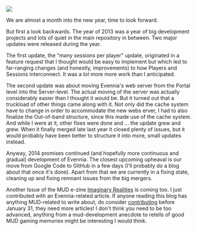 [![](https://2.bp.blogspot.com/-wjnGsBNyUqg/UuLtTZAo_II/AAAAAAAACJE/vYvxUE0zIpw/s1600/1390625062_binoculars.png)](https://2.bp.blogspot.com/-wjnGsBNyUqg/UuLtTZAo_II/AAAAAAAACJE/vYvxUE0zIpw/s1600/1390625062_binoculars.png)

We are almost a month into the new year, time to look forward.  
  
But first a look backwards. The year of 2013 was a year of big development projects and lots of quiet in the main repository in between. Two major updates were released during the year.  
  
The first update, the "many sessions per player" update, originated in a feature request that I thought would be easy to implement but which led to far-ranging changes (and honestly, improvements) to how Players and Sessions interconnect. It was a _lot_ more more work than I anticipated.  
  
The second update was about moving Evennia's web server from the Portal level into the Server-level. The actual moving of the server was actually considerably easier than I thought it would be. But it turned out that a truckload of other things came along with it. Not only did the cache system have to change in order to accommodate the new webs erver, I had to also finalize the Out-of-band structure, since this made use of the cache system. And while I were at it, other fixes were done and ... the update grew and grew. When it finally merged late last year it closed plenty of issues, but it would probably have been better to structure it into more, small updates instead.  
  
Anyway, 2014 promises continued (and hopefully more continuous and gradual) development of Evennia. The closest upcoming upheaval is our move from Google Code to GitHub in a few days (I'll probably do a blog about that once it's done). Apart from that we are currently in a fixing state, cleaning up and fixing remnant issues from the big mergers.  
  
Another Issue of the MUD e-zine [Imaginary Realities](http://journal.imaginary-realities.com/volume-05/issue-01/index.html) is coming too. I just contributed with an Evennia-related article. If anyone reading this blog has anything MUD-related to write about, do consider [contributing](http://posted-stuff.blogspot.se/2013/12/write-article-for-imaginary-realities.html) before January 31, they need more articles! I don't think you need to be too advanced, anything from a mud-development anecdote to retells of good MUD gaming memories might be interesting I would think.